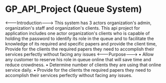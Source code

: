 # GP_API_Project (Queue System)
<---Introduction--->
This system has 3 actors organization's admin, organization's staff and organization's clients. This api project for application includes
one actor  organization's clients who is capable of holding the password to identify its role in the queue and to facilitate 
the knowledge of its required and specific papers and provide the client time, Provide for the clients the required papers 
they need to accomplish their services perfectly without facing any issues
<---Purpose--->
•	Allow any customer to reserve his role in queue online that will save time and reduce crowdness.
•	Determine number of clients they are using that online service daily.
•	Provide for the clients the required papers they need to accomplish their services perfectly without facing any issues.
